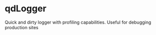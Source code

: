 qdLogger
========

Quick and dirty logger with profiling capabilities. Useful for debugging production sites
